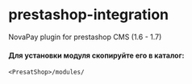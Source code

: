 prestashop-integration
=================

NovaPay plugin for prestashop CMS (1.6 - 1.7)


#### Для установки модуля скопируйте его в каталог: ####

```
<PresatShop>/modules/
```
